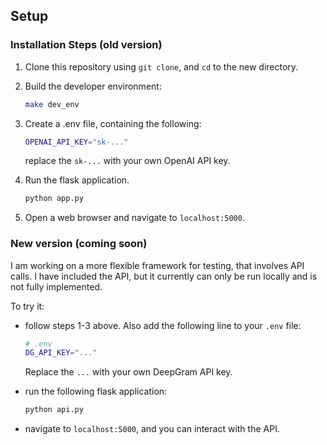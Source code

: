 ## Setup

### Installation Steps (old version)

1. Clone this repository using `git clone`, and `cd` to the new directory.

1. Build the developer environment:
    ```sh
    make dev_env
    ```

1. Create a .env file, containing the following:
    ```sh
    OPENAI_API_KEY="sk-..."
    ```
    replace the `sk-...` with your own OpenAI API key.

1. Run the flask application.
    ```sh
    python app.py
    ```

1. Open a web browser and navigate to `localhost:5000`.

### New version (coming soon)

I am working on a more flexible framework for testing, that involves API calls. 
I have included the API, but it currently can only be run locally and is not 
fully implemented.

To try it:

- follow steps 1-3 above. Also add the following line to your `.env` file:
  ```sh
  # .env 
  DG_API_KEY="..."
  ```
  Replace the `...` with your own DeepGram API key.

- run the following flask application:
  ```sh
  python api.py
  ```

- navigate to `localhost:5000`, and you can interact with the API.